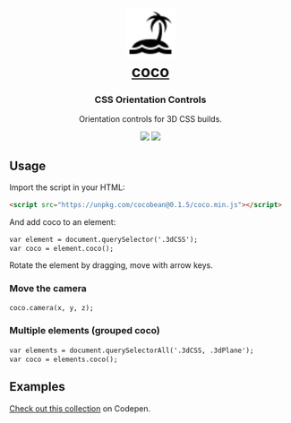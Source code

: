 <h1 align="center"><a href="https://github.com/barhatsor/coco"><img src="icon.svg" height="90" width="90"><br>coco</a></h1>
<p align="center">
  <h3 align="center">  
    CSS Orientation Controls
  </h3>
  <p align="center">Orientation controls for 3D CSS builds.</p>
</p>
<p align="center">
  <a target='_blank' href='https://www.npmjs.com/package/cocobean'><img src='https://img.shields.io/npm/v/cocobean?color=green&style=flat-square'/></a>
  <a target='_blank' href='./LICENSE'><img src='https://img.shields.io/badge/license-MIT-blue.svg?style=flat-square'/></a>
</p>

## Usage

Import the script in your HTML:
```HTML
<script src="https://unpkg.com/cocobean@0.1.5/coco.min.js"></script>
```

And add coco to an element:
```JS
var element = document.querySelector('.3dCSS');
var coco = element.coco();
```

Rotate the element by dragging, move with arrow keys.

### Move the camera

```JS
coco.camera(x, y, z);
```

### Multiple elements (grouped coco)

```JS
var elements = document.querySelectorAll('.3dCSS, .3dPlane');
var coco = elements.coco();
```

## Examples

[Check out this collection](https://codepen.io/collection/XbyYMZ) on Codepen.
